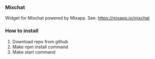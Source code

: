 ### Mixchat

Widget for Mixchat powered by Mixapp. See: https://mixapp.io/mixchat

### How to install

1. Download repo from github
2. Make npm install command
3. Make start command
